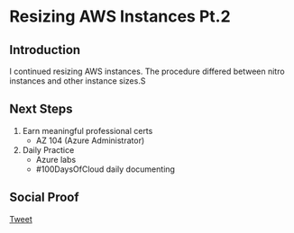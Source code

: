 
# Resizing AWS Instances Pt.2

## Introduction

I continued resizing AWS instances. The procedure differed between nitro instances and other instance sizes.S

## Next Steps

1) Earn meaningful professional certs
    - AZ 104 (Azure Administrator)
2) Daily Practice
    - Azure labs
    - #100DaysOfCloud daily documenting

## Social Proof

[Tweet](https://twitter.com/lrnallday/status/1367125156469047303)
